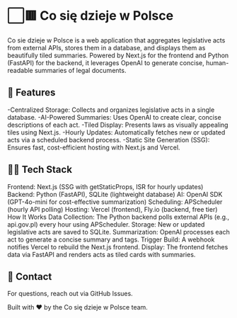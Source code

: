 # ⬜🟥 Co się dzieje w Polsce
Co sie dzieje w Polsce is a web application that aggregates legislative acts from external APIs, stores them in a database, and displays them as beautifully tiled summaries. Powered by Next.js for the frontend and Python (FastAPI) for the backend, it leverages OpenAI to generate concise, human-readable summaries of legal documents.

## 🔧 Features
-Centralized Storage: Collects and organizes legislative acts in a single database.
-AI-Powered Summaries: Uses OpenAI to create clear, concise descriptions of each act.
-Tiled Display: Presents laws as visually appealing tiles using Next.js.
-Hourly Updates: Automatically fetches new or updated acts via a scheduled backend process.
-Static Site Generation (SSG): Ensures fast, cost-efficient hosting with Next.js and Vercel.

## 🧑‍💻 Tech Stack
Frontend: Next.js (SSG with getStaticProps, ISR for hourly updates)
Backend: Python (FastAPI), SQLite (lightweight database)
AI: OpenAI SDK (GPT-4o-mini for cost-effective summarization)
Scheduling: APScheduler (hourly API polling)
Hosting: Vercel (frontend), Fly.io (backend, free tier)
How It Works
Data Collection: The Python backend polls external APIs (e.g., api.gov.pl) every hour using APScheduler.
Storage: New or updated legislative acts are saved to SQLite.
Summarization: OpenAI processes each act to generate a concise summary and tags.
Trigger Build: A webhook notifies Vercel to rebuild the Next.js frontend.
Display: The frontend fetches data via FastAPI and renders acts as tiled cards with summaries.

## 📧 Contact
For questions, reach out via GitHub Issues.

Built with ❤️ by the Co się dzieje w Polsce team.
